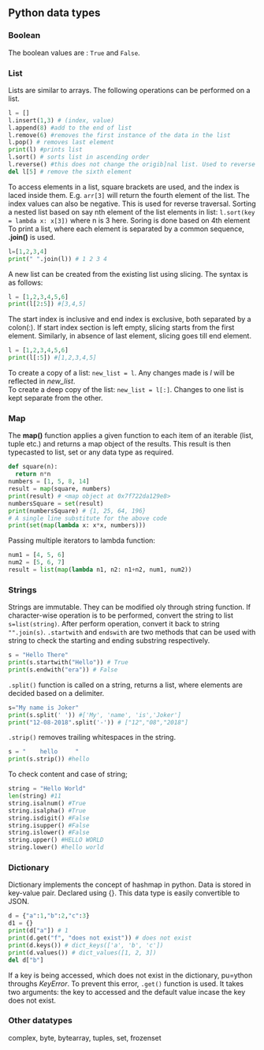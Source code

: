 ## Python data types
### Boolean
The boolean values are : ```True``` and ```False```.
### List
Lists are similar to arrays. The following operations can be performed on a list.
```Python
l = []
l.insert(1,3) # (index, value)
l.append(8) #add to the end of list
l.remove(6) #removes the first instance of the data in the list
l.pop() # removes last element 
print(l) #prints list
l.sort() # sorts list in ascending order
l.reverse() #this does not change the origib]nal list. Used to reverse order of elements
del l[5] # remove the sixth element
```
To access elements in a list, square brackets are used, and the index is laced inside them. E.g. ```arr[3]``` will return the
fourth element of the list. The index values can also be negative. This is used for reverse traversal.
Sorting a nested list based on say nth element of the list elements in list:
```l.sort(key = lambda x: x[3])``` where n is 3 here. Soring is done based on 4th element
To print a list, where each element is separated by a common sequence, **.join()** is used.
```python
l=[1,2,3,4]
print(" ".join(l)) # 1 2 3 4
```
A new list can be created from the existing list using slicing. The syntax is as follows:
```Python
l = [1,2,3,4,5,6]
print(l[2:5]) #[3,4,5]
```
The start index is inclusive and end index is exclusive, both separated by a colon(:). If start index section is left empty,
slicing starts from the first element. Similarly, in absence of last element, slicing goes till end element.
```Python
l = [1,2,3,4,5,6]
print(l[:5]) #[1,2,3,4,5]
```
To create a copy of a list: ```new_list = l```. Any changes made is *l* will be reflected in *new_list*.  
To create a deep copy of the list: ```new_list = l[:]```. Changes to one list is kept separate from the other.

### Map
The **map()** function applies a given function to each item of an iterable (list, tuple etc.) and returns a map object of the 
results. This result is then typecasted to list, set or any data type as required.
```python
def square(n):
  return n*n
numbers = [1, 5, 8, 14]
result = map(square, numbers)
print(result) # <map object at 0x7f722da129e8>
numbersSquare = set(result)
print(numbersSquare) # {1, 25, 64, 196}
# A single line substitute for the above code
print(set(map(lambda x: x*x, numbers)))
```
Passing multiple iterators to lambda function:
```python
num1 = [4, 5, 6]
num2 = [5, 6, 7]
result = list(map(lambda n1, n2: n1+n2, num1, num2))
```

### Strings
Strings are immutable. They can be modified oly through string function. If character-wise operation is to be performed, convert 
the string to list ```s=list(string)```. After perform operation, convert it  back to string ```"".join(s)```.
```.startwith``` and ```endswith``` are two methods that can be used with string to check the starting and ending substring 
respectively.
```python
s = "Hello There"
print(s.startwith("Hello")) # True
print(s.endwith("era")) # False
```
```.split()``` function is called on a string, returns a list, where elements are decided based on a delimiter.
```python
s="My name is Joker"
print(s.split(' ')) #['My', 'name', 'is','Joker']
print("12-08-2018".split('-')) # ["12","08","2018"]
```
```.strip()``` removes trailing whitespaces in the string.
```python
s = "    hello     "
print(s.strip()) #hello
```
To check content and case of string;
```python
string = "Hello World"
len(string) #11
string.isalnum() #True
string.isalpha() #True
string.isdigit() #False
string.isupper() #False
string.islower() #False
string.upper() #HELLO WORLD
string.lower() #hello world
```

### Dictionary
Dictionary implements the concept of hashmap in python. Data is stored in key-value pair. Declared using {}. This data type 
is easily convertible to JSON. 
```Python
d = {"a":1,"b":2,"c":3}
d1 = {}
print(d["a"]) # 1
print(d.get("f", "does not exist")) # does not exist
print(d.keys()) # dict_keys(['a', 'b', 'c'])
print(d.values()) # dict_values([1, 2, 3])
del d["b"]
```
If a key is being accessed, which does not exist in the dictionary, pu=ython throughs *KeyError*. To prevent this error,
```.get()``` function is used. It takes two arguments: the key to accessed and the default value incase the key does not exist.

### Other datatypes
complex, byte, bytearray, tuples, set, frozenset
